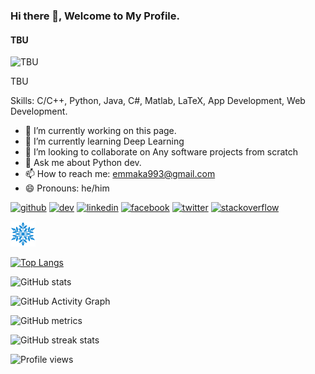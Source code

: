 ### Hi there 👋, Welcome to My Profile.
#### TBU
![TBU](https://arturssmirnovs.github.io/github-profile-readme-generator/images/banner.png)

TBU

Skills: C/C++, Python, Java, C#, Matlab, LaTeX, App Development, Web Development.

- 🔭 I’m currently working on this page. 
- 🌱 I’m currently learning Deep Learning 
- 👯 I’m looking to collaborate on Any software projects from scratch 
- 💬 Ask me about Python dev. 
- 📫 How to reach me: emmaka993@gmail.com 
- 😄 Pronouns: he/him 


[<img src='https://cdn.jsdelivr.net/npm/simple-icons@3.0.1/icons/github.svg' alt='github' height='40'>](https://github.com/Emmaka9)  [<img src='https://cdn.jsdelivr.net/npm/simple-icons@3.0.1/icons/dev-dot-to.svg' alt='dev' height='40'>](https://dev.to/dev.to/emmaka)  [<img src='https://cdn.jsdelivr.net/npm/simple-icons@3.0.1/icons/linkedin.svg' alt='linkedin' height='40'>](https://www.linkedin.com/in/www.linkedin.com/in/emmaka//)  [<img src='https://cdn.jsdelivr.net/npm/simple-icons@3.0.1/icons/facebook.svg' alt='facebook' height='40'>](https://www.facebook.com/www.facebook.com/iemmaka)  [<img src='https://cdn.jsdelivr.net/npm/simple-icons@3.0.1/icons/twitter.svg' alt='twitter' height='40'>](https://twitter.com/https://twitter.com/ImraulEmmaka)  [<img src='https://cdn.jsdelivr.net/npm/simple-icons@3.0.1/icons/stackoverflow.svg' alt='stackoverflow' height='40'>](https://stackoverflow.com/users/https://stackoverflow.com/users/7710497/emmaka)  

<a href='https://archiveprogram.github.com/'><img src='https://raw.githubusercontent.com/acervenky/animated-github-badges/master/assets/acbadge.gif' width='40' height='40'></a> 

[![Top Langs](https://github-readme-stats.vercel.app/api/top-langs/?username=Emmaka9)](https://github.com/anuraghazra/github-readme-stats)

![GitHub stats](https://github-readme-stats.vercel.app/api?username=Emmaka9&show_icons=true&count_private=true)  

![GitHub Activity Graph](https://activity-graph.herokuapp.com/graph?username=Emmaka9)  

![GitHub metrics](https://metrics.lecoq.io/Emmaka9)  

![GitHub streak stats](https://github-readme-streak-stats.herokuapp.com/?user=Emmaka9)  

![Profile views](https://gpvc.arturio.dev/Emmaka9)  
